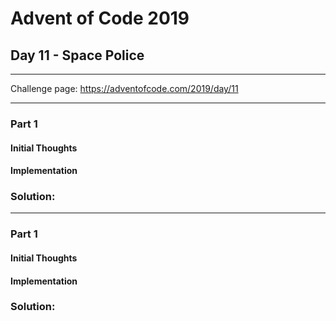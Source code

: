# Advent of Code 2019
## Day 11 - Space Police
---
Challenge page: https://adventofcode.com/2019/day/11

---
### Part 1
#### Initial Thoughts
#### Implementation
### Solution:
---
### Part 1
#### Initial Thoughts
#### Implementation
### Solution:
